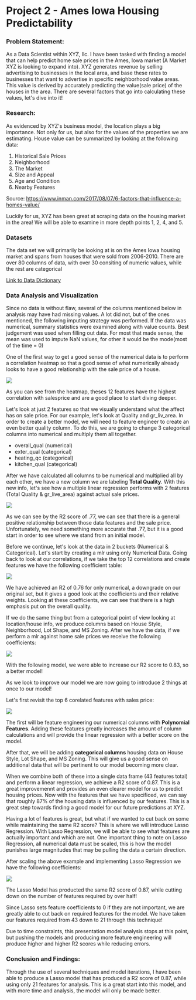 # Project 2 - Ames Iowa Housing Predictability

### Problem Statement:

As a Data Scientist within XYZ, llc. I have been tasked with finding a model that can help predict home sale prices in the Ames, Iowa market (A Market XYZ is looking to expand into). XYZ generates revenue by selling advertising to businesses in the local area, and base these rates to businesses that want to advertise in specific neighborhood value areas. This value is derived by accurately predicting the value(sale price) of the houses in the area. There are several factors that go into calculating these values, let's dive into it!

### Research:

As evidenced by XYZ's business model, the location plays a big importance. Not only for us, but also for the values of the properties we are estimating. House value can be summarized by looking at the following data:
 
1. Historical Sale Prices
2. Neighborhood
3. The Market
4. Size and Appeal
5. Age and Condition
6. Nearby Features

Source: https://www.inman.com/2017/08/07/6-factors-that-influence-a-homes-value/

Luckily for us, XYZ has been great at scraping data on the housing market in the area! We will be able to examine in more depth points 1, 2, 4, and 5.

### Datasets

The data set we will primarily be looking at is on the Ames Iowa housing market and spans from houses that were sold from 2006-2010. There are over 80 columns of data, with over 30 consiting of numeric values, while the rest are categorical

[Link to Data Dictionary](https://www.kaggle.com/c/dsir-1011-project-2-regression-challenge/data)


### Data Analysis and Visualization

Since no data is without flaw, several of the columns mentioned below in analysis may have had missing values. A lot did not, but of the ones mentioned, the following imputing strategy was performed. If the data was numerical, summary statistics were examined along with value counts. Best judgement was used when filling out data. For most that made sense, the mean was used to impute NaN values, for other it would be the mode(most of the time = 0)

One of the first way to get a good sense of the numerical data is to perform a correlation heatmap so that a good sense of what numerically already looks to have a good relationship with the sale price of a house. 

![](visualizations/Top%2012%20Correlations%20with%20Sales%20Price.png)

As you can see from the heatmap, theses 12 features have the highest correlation with salesprice and are a good place to start diving deeper.

Let's look at just 2 features so that we visually understand what the affect has on sale price. For our example, let's look at Quality and gr_liv_area. In order to create a better model, we will need to feature engineer to create an even better quality column. To do this, we are going to change 3 categorical columns into numerical and multiply them all together.

- overall_qual (numerical)
- exter_qual (categorical)
- heating_qc (categorical)
- kitchen_qual (categorical)

After we have calculated all columns to be numerical and multiplied all by each other, we have a new column we are labeling **Total Quality**. With this new info, let's see how a multiple linear regression performs with 2 features (Total Quality & gr_live_area) against actual sale prices.

![](visualizations/Saleprice%20animated.gif)

As we can see by the R2 score of .77, we can see that there is a general positive relationship between those data features and the sale price. Unfortunately, we need something more accurate that .77, but it is a good start in order to see where we stand from an initial model.

Before we continue, let's look at the data in 2 buckets (Numerical & Categorical). Let's start by creating a mlr using only Numerical Data. Going back to look at our correlations, if we take the top 12 correlations and create features we have the following coefficient table:

![](visualizations/Linreg1Coefficients.png)

We have achieved an R2 of 0.76 for only numerical, a downgrade on our original set, but it gives a good look at the coefficients and their relative weights. Looking at these coefficients, we can see that there is a high emphasis put on the overall quality. 

If we do the same thing but from a categorical point of view looking at location/house info, we produce columns based on House Style, Neighborhood, Lot Shape, and MS Zoning. After we have the data, if we perform a mlr against home sale prices we receive the following coefficients:

![](visualizations/CategoricalLinRegCoefficients.png)

With the following model, we were able to increase our R2 score to 0.83, so a better model!

As we look to improve our model we are now going to introduce 2 things at once to our model!

Let's first revisit the top 6 corelated features with sales price:

![](visualizations/Abs%20of%20Top%206%20Correlations%20with%20Sales%20Price.png)

The first will be feature engineering our numerical columns with **Polynomial Features**. Adding these features greatly increases the amount of column calculations and will provide the linear regression with a better score on the model.

After that, we will be adding **categorical columns** housing data on House Style, Lot Shape, and MS Zoning. This will give us a good sense on additional data that will be pertinent to our model becoming more clear.

When we combine both of these into a single data frame (43 features total) and perform a linear regression, we achieve a R2 score of 0.87. This is a great improvemennt and provides an even clearer model for us to predict housing prices. Now with the features that we have specificed, we can say that roughly 87% of the housing data is influenced by our features. This is a great step towards finding a good model for our future predictions at XYZ.

Having a lot of features is great, but what if we wanted to cut back on some while maintaining the same R2 score? This is where we will introduce Lasso Regression. With Lasso Regression, we will be able to see what features are actually important and which are not. One important thing to note on Lasso Regression, all numerical data must be scaled, this is how the model punishes large magnitudes that may be pulling the data a certain direction.

After scaling the above example and implementing Lasso Regression we have the following coefficients:

![](visualizations/Lasso%20Coefficients.png)

The Lasso Model has producted the same R2 score of 0.87, while cutting down on the number of features required by over half!

Since Lasso sets feature coefficients to 0 if they are not important, we are greatly able to cut back on required features for the model. We have taken our features required from 43 down to 21 through this technique!

Due to time constraints, this presentation model analysis stops at this point, but pushing the models and producing more feature engineering will produce higher and higher R2 scores while reducing errors.

### Conclusion and Findings:

Through the use of several techniques and model iterations, I have been able to produce a Lasso model that has produced a R2 score of 0.87, while using only 21 features for analysis. This is a great start into this model, and with more time and analysis, the model will only be made better.

